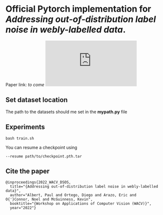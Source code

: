 # Official Pytorch implementation for *Addressing out-of-distribution label noise in webly-labelled data*.
Paper link: *to come*
![DSOS](https://github.com/PaulAlbert31/DSOS/DSOS.pdf)

## Set dataset location
The path to the datasets should me set in the **mypath.py** file

## Experiments
```
bash train.sh
```
You can resume a checkpoint using 
```
--resume path/to/checkpoint.pth.tar
```

## Cite the  paper
```
@inproceedings{2022_WACV_DSOS,
  title="{Addressing out-of-distribution label noise in webly-labelled data}",
  author="Albert, Paul and Ortego, Diego and Arazo, Eric and O{'}Connor, Noel and McGuinness, Kevin",
  booktitle="{Workshop on Applications of Computer Vision (WACV)}",
  year="2022"}
```